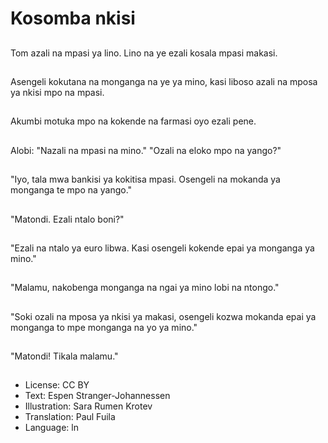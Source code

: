 # Kosomba nkisi

##
Tom azali na mpasi ya lino. Lino na ye ezali kosala mpasi makasi.

##
Asengeli kokutana na monganga na ye ya mino, kasi liboso azali na mposa ya nkisi mpo na mpasi.

##
Akumbi motuka mpo na kokende na farmasi oyo ezali pene.

##
Alobi: "Nazali na mpasi na mino." "Ozali na eloko mpo na yango?"

##
"Iyo, tala mwa bankisi ya kokitisa mpasi. Osengeli na mokanda ya monganga te mpo na yango."

##
"Matondi. Ezali ntalo boni?"

##
"Ezali na ntalo ya euro libwa. Kasi osengeli kokende epai ya monganga ya mino."

##
"Malamu, nakobenga monganga na ngai ya mino lobi na ntongo."

##
"Soki ozali na mposa ya nkisi ya makasi, osengeli kozwa mokanda epai ya monganga to mpe monganga na yo ya mino."

##
"Matondi! Tikala malamu."

##
* License: CC BY
* Text: Espen Stranger-Johannessen
* Illustration: Sara Rumen Krotev
* Translation: Paul Fuila
* Language: ln
